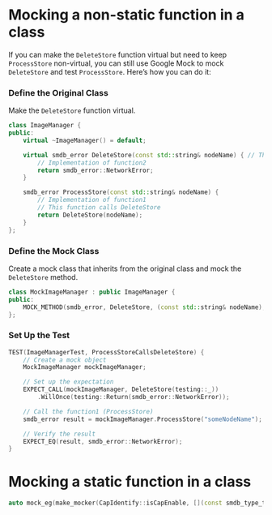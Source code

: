 # Mocking a non-static function in a class

If you can make the `DeleteStore` function virtual but need to keep `ProcessStore` non-virtual, you can still use Google Mock to mock `DeleteStore` and test `ProcessStore`. Here’s how you can do it:

###  Define the Original Class
   Make the `DeleteStore` function virtual.

   ```cpp
   class ImageManager {
   public:
       virtual ~ImageManager() = default;

       virtual smdb_error DeleteStore(const std::string& nodeName) { // This must be virtual function
           // Implementation of function2
           return smdb_error::NetworkError;
       }

       smdb_error ProcessStore(const std::string& nodeName) {
           // Implementation of function1
           // This function calls DeleteStore
           return DeleteStore(nodeName);
       }
   };
   ```

### Define the Mock Class
Create a mock class that inherits from the original class and mock the `DeleteStore` method.

```cpp
class MockImageManager : public ImageManager {
public:
    MOCK_METHOD(smdb_error, DeleteStore, (const std::string& nodeName), (override));
};
```

### Set Up the Test
```cpp
TEST(ImageManagerTest, ProcessStoreCallsDeleteStore) {
    // Create a mock object
    MockImageManager mockImageManager;

    // Set up the expectation
    EXPECT_CALL(mockImageManager, DeleteStore(testing::_))
        .WillOnce(testing::Return(smdb_error::NetworkError));

    // Call the function1 (ProcessStore)
    smdb_error result = mockImageManager.ProcessStore("someNodeName");

    // Verify the result
    EXPECT_EQ(result, smdb_error::NetworkError);
}
```

# Mocking a static function in a class
```cpp
auto mock_eg(make_mocker(CapIdentify::isCapEnable, [](const smdb_type_text& cap) { return true; }));
```
